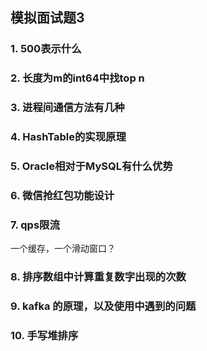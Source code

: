 ## 模拟面试题3

### 1. 500表示什么

### 2. 长度为m的int64中找top n

### 3. 进程间通信方法有几种

### 4. HashTable的实现原理

### 5. Oracle相对于MySQL有什么优势 

### 6. 微信抢红包功能设计

### 7. qps限流

一个缓存，一个滑动窗口？

### 8. 排序数组中计算重复数字出现的次数

### 9. kafka 的原理，以及使用中遇到的问题

### 10. 手写堆排序